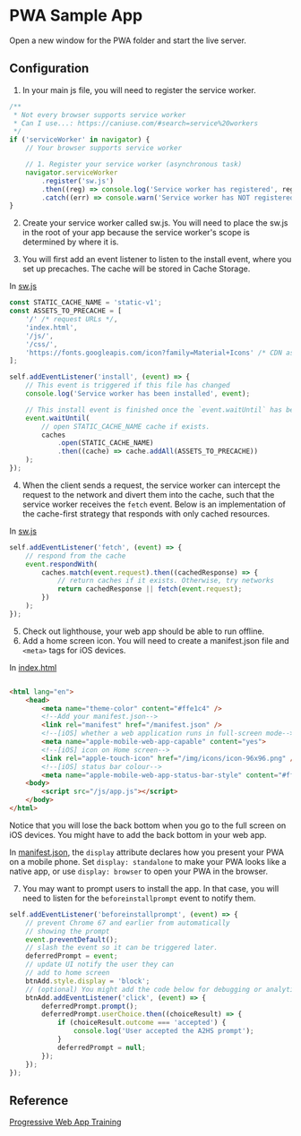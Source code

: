 # PWA Sample App

Open a new window for the PWA folder and start the live server.

## Configuration

1. In your main js file, you will need to register the service worker.

```JavaScript
/**
 * Not every browser supports service worker
 * Can I use...: https://caniuse.com/#search=service%20workers
 */
if ('serviceWorker' in navigator) {
    // Your browser supports service worker

    // 1. Register your service worker (asynchronous task)
    navigator.serviceWorker
        .register('sw.js')
        .then((reg) => console.log('Service worker has registered', reg))
        .catch((err) => console.warn('Service worker has NOT registered', err));
}

```

2. Create your service worker called sw.js. You will need to place the sw.js in the root of your app because the service worker's scope is determined by where it is.

3. You will first add an event listener to listen to the install event, where you set up precaches. The cache will be stored in Cache Storage.

In [sw.js]

```JavaScript
const STATIC_CACHE_NAME = 'static-v1';
const ASSETS_TO_PRECACHE = [
    '/' /* request URLs */,
    'index.html',
    '/js/',
    '/css/',
    'https://fonts.googleapis.com/icon?family=Material+Icons' /* CDN assets */,
];

self.addEventListener('install', (event) => {
    // This event is triggered if this file has changed
    console.log('Service worker has been installed', event);

    // This install event is finished once the `event.waitUntil` has been resolved.
    event.waitUntil(
        // open STATIC_CACHE_NAME cache if exists.
        caches
            .open(STATIC_CACHE_NAME)
            .then((cache) => cache.addAll(ASSETS_TO_PRECACHE))
    );
});
```

4. When the client sends a request, the service worker can intercept the request to the network and divert them into the cache, such that the service worker receives the `fetch` event. Below is an implementation of the cache-first strategy that responds with only cached resources.

In [sw.js]

```JavaScript
self.addEventListener('fetch', (event) => {
    // respond from the cache
    event.respondWith(
        caches.match(event.request).then((cachedResponse) => {
            // return caches if it exists. Otherwise, try networks
            return cachedResponse || fetch(event.request);
        })
    );
});
```

5. Check out lighthouse, your web app should be able to run offline.
6. Add a home screen icon. You will need to create a manifest.json file and `<meta>` tags for iOS devices.

In [index.html]

```HTML

<html lang="en">
    <head>
        <meta name="theme-color" content="#ffe1c4" />
        <!--Add your manifest.json-->
        <link rel="manifest" href="/manifest.json" />
        <!--[iOS] whether a web application runs in full-screen mode-->
        <meta name="apple-mobile-web-app-capable" content="yes">
        <!--[iOS] icon on Home screen-->
        <link rel="apple-touch-icon" href="/img/icons/icon-96x96.png" />
        <!--[iOS] status bar colour-->
        <meta name="apple-mobile-web-app-status-bar-style" content="#ffe9d2" />
    <body>
        <script src="/js/app.js"></script>
    </body>
</html>
```

Notice that you will lose the back bottom when you go to the full screen on iOS devices. You might have to add the back bottom in your web app.

In [manifest.json], the `display` attribute declares how you present your PWA on a mobile phone. Set `display: standalone` to make your PWA looks like a native app, or use `display: browser` to open your PWA in the browser.

7. You may want to prompt users to install the app. In that case, you will need to listen for the `beforeinstallprompt` event to notify them.

```JavaScript
self.addEventListener('beforeinstallprompt', (event) => {
    // prevent Chrome 67 and earlier from automatically
    // showing the prompt
    event.preventDefault();
    // slash the event so it can be triggered later.
    deferredPrompt = event;
    // update UI notify the user they can
    // add to home screen
    btnAdd.style.display = 'block';
    // (optional) You might add the code below for debugging or analytics
    btnAdd.addEventListener('click', (event) => {
        deferredPrompt.prompt();
        deferredPrompt.userChoice.then((choiceResult) => {
            if (choiceResult.outcome === 'accepted') {
                console.log('User accepted the A2HS prompt');
            }
            deferredPrompt = null;
        });
    });
});
```

## Reference

[Progressive Web App Training]

[progressive web app training]: https://www.youtube.com/playlist?list=PLNYkxOF6rcIB2xHBZ7opgc2Mv009X87Hh
[sw.js]: ./sw.js
[manifest.json]: ./manifest.json
[index.html]: ./index.html
